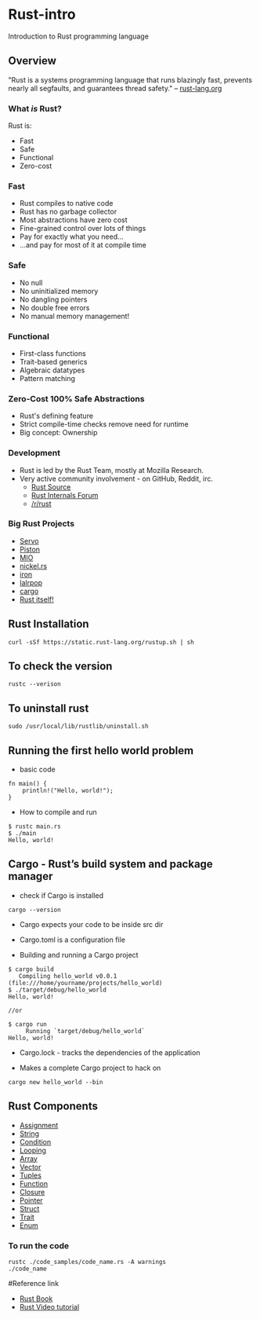 # Rust-intro
Introduction to Rust programming language

## Overview

"Rust is a systems programming language that runs blazingly fast, prevents
nearly all segfaults, and guarantees thread safety." &ndash;
[rust-lang.org](https://www.rust-lang.org/)

### What _is_ Rust? 

Rust is:
- Fast
- Safe
- Functional
- Zero-cost

### Fast

- Rust compiles to native code
- Rust has no garbage collector
- Most abstractions have zero cost
- Fine-grained control over lots of things
- Pay for exactly what you need...
- ...and pay for most of it at compile time

### Safe

- No null
- No uninitialized memory
- No dangling pointers
- No double free errors
- No manual memory management!

### Functional

- First-class functions
- Trait-based generics
- Algebraic datatypes
- Pattern matching

### Zero-Cost 100% Safe Abstractions

- Rust's defining feature
- Strict compile-time checks remove need for runtime
- Big concept: Ownership

### Development

- Rust is led by the Rust Team, mostly at Mozilla Research.
- Very active community involvement - on GitHub, Reddit, irc.
    - [Rust Source](https://github.com/rust-lang/rust/)
    - [Rust Internals Forum](https://internals.rust-lang.org/)
    - [/r/rust](http://www.reddit.com/r/rust)

### Big Rust Projects

- [Servo](https://github.com/servo/servo)
- [Piston](https://github.com/PistonDevelopers/piston)
- [MIO](https://github.com/carllerche/mio)
- [nickel.rs](http://nickel.rs/)
- [iron](https://github.com/iron/iron)
- [lalrpop](https://github.com/nikomatsakis/lalrpop)
- [cargo](https://github.com/rust-lang/cargo)
- [Rust itself!](https://github.com/rust-lang/rust/)

## Rust Installation

~~~~
curl -sSf https://static.rust-lang.org/rustup.sh | sh
~~~~

## To check the version

~~~~
rustc --verison
~~~~

## To uninstall rust 

~~~~
sudo /usr/local/lib/rustlib/uninstall.sh
~~~~

## Running the first hello world problem

* basic code
~~~~
fn main() {
    println!("Hello, world!");
}
~~~~

* How to compile and run
~~~~
$ rustc main.rs
$ ./main
Hello, world!
~~~~

## Cargo - Rust’s build system and package manager

* check if Cargo is installed

~~~~
cargo --version
~~~~

* Cargo expects your code to be inside src dir
* Cargo.toml is a configuration file

* Building and running a Cargo project

~~~~
$ cargo build
   Compiling hello_world v0.0.1 (file:///home/yourname/projects/hello_world)
$ ./target/debug/hello_world
Hello, world!

//or

$ cargo run
     Running `target/debug/hello_world`
Hello, world!
~~~~

* Cargo.lock - tracks the dependencies of the application

* Makes a complete Cargo project to hack on
~~~~
cargo new hello_world --bin
~~~~

## Rust Components
* [Assignment](./code_samples/assigning.rs)
* [String](./code_samples/string.rs)
* [Condition](./code_samples/condition.rs)
* [Looping](./code_samples/looping.rs)
* [Array](./code_samples/array.rs)
* [Vector](./code_samples/vector.rs)
* [Tuples](./code_samples/tuples.rs)
* [Function](./code_samples/functions.rs)
* [Closure](./code_samples/closures.rs)
* [Pointer](./code_samples/pointer.rs)
* [Struct](./code_samples/struct.rs)
* [Trait](./code_samples/trait.rs)
* [Enum](./code_samples/enum.rs)

### To run the code 
~~~~
rustc ./code_samples/code_name.rs -A warnings
./code_name
~~~~

#Reference link

* [Rust Book](https://doc.rust-lang.org/book)
* [Rust Video tutorial](https://www.youtube.com/watch?v=U1EFgCNLDB8)

